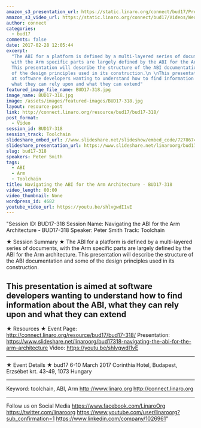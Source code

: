 ```yaml
---
amazon_s3_presentation_url: https://static.linaro.org/connect/bud17/Presentations/BUD17-318%20-%20Navigating%20the%20ABI%20for%20the%20ARM%20Architecture.pdf
amazon_s3_video_url: https://static.linaro.org/connect/bud17/Videos/Wednesday/Bud17-318%20Navigating%20the%20ABI%20for%20the%20ARM%20Architecture.mp4
author: connect
categories:
  - bud17
comments: false
date: 2017-02-28 12:05:44
excerpt:
  "The ABI for a platform is defined by a multi-layered series of documents,
  with the Arm specific parts are largely defined by the ABI for the Arm architecture.
  This presentation will describe the structure of the ABI documentation and some
  of the design principles used in its construction.\n \nThis presentation is aimed
  at software developers wanting to understand how to find information about the ABI,
  what they can rely upon and what they can extend"
featured_image_file_name: BUD17-318.jpg
image_name: BUD17-318.jpg
image: /assets/images/featured-images/BUD17-318.jpg
layout: resource-post
link: http://connect.linaro.org/resource/bud17/bud17-318/
post_format:
  - Video
session_id: BUD17-318
session_track: Toolchain
slideshare_embed_url: //www.slideshare.net/slideshow/embed_code/72786746
slideshare_presentation_url: https://www.slideshare.net/linaroorg/bud17318-navigating-the-abi-for-the-arm-architecture
slug: bud17-318
speakers: Peter Smith
tags:
  - ABI
  - Arm
  - Toolchain
title: Navigating the ABI for the Arm Architecture - BUD17-318
video_length: 00:00
video_thumbnail: None
wordpress_id: 4682
youtube_video_url: https://youtu.be/shlvgwdI1vE
---
```


"Session ID: BUD17-318
Session Name: Navigating the ABI for the Arm Architecture - BUD17-318
Speaker: Peter Smith
Track: Toolchain

★ Session Summary ★
The ABI for a platform is defined by a multi-layered series of documents, with the Arm specific parts are largely defined by the ABI for the Arm architecture. This presentation will describe the structure of the ABI documentation and some of the design principles used in its construction.

## This presentation is aimed at software developers wanting to understand how to find information about the ABI, what they can rely upon and what they can extend

★ Resources ★
Event Page: http://connect.linaro.org/resource/bud17/bud17-318/
Presentation: https://www.slideshare.net/linaroorg/bud17318-navigating-the-abi-for-the-arm-architecture
Video: https://youtu.be/shlvgwdI1vE

---

★ Event Details ★
bud17
6-10 March 2017
Corinthia Hotel, Budapest,
Erzsébet krt. 43-49,
1073 Hungary

---

Keyword: toolchain, ABI, Arm
http://www.linaro.org
http://connect.linaro.org

---

Follow us on Social Media
https://www.facebook.com/LinaroOrg
https://twitter.com/linaroorg
https://www.youtube.com/user/linaroorg?sub_confirmation=1
https://www.linkedin.com/company/1026961"
